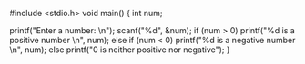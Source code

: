 #include <stdio.h>
 void main()
{
  int num;
 
  printf("Enter a number: \n");
   scanf("%d", &num);
   if (num > 0)
        printf("%d is a positive number \n", num);
    else if (num < 0)
        printf("%d is a negative number \n", num);
    else
        printf("0 is neither positive nor negative");
}
